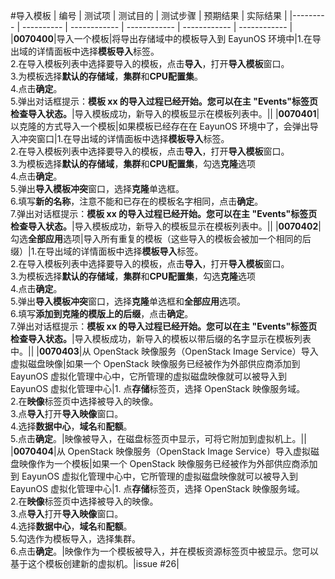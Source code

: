 #导入模板
| 编号 | 测试项 | 测试目的 | 测试步骤 | 预期结果 | 实际结果 |
|--------- | ---------- | ------------ | ------------ | ------------ | ------------ |
|**0070400**|导入一个模板|将导出存储域中的模板导入到 EayunOS 环境中|1.在导出域的详情面板中选择**模板导入**标签。<br/>2.在导入模板列表中选择要导入的模板，点击**导入**，打开**导入模板**窗口。<br/>3.为模板选择**默认的存储域**，**集群**和**CPU配置集**。<br/>4.点击**确定**。<br/>5.弹出对话框提示：**模板 xx 的导入过程已经开始。您可以在主 "Events"标签页检查导入状态。**|导入模板成功，新导入的模板显示在模板列表中。||
|**0070401**|以克隆的方式导入一个模板|如果模板已经存在在 EayunOS 环境中了，会弹出导入冲突窗口|1.在导出域的详情面板中选择**模板导入**标签。<br/>2.在导入模板列表中选择要导入的模板，点击**导入**，打开**导入模板**窗口。<br/>3.为模板选择**默认的存储域**，**集群**和**CPU配置集**，勾选**克隆**选项<br/>4.点击**确定**。<br/>5.弹出**导入模板冲突**窗口，选择**克隆**单选框。<br/>6.填写**新的名称**，注意不能和已存在的模板名字相同，点击**确定**。<br/>7.弹出对话框提示：**模板 xx 的导入过程已经开始。您可以在主 "Events"标签页检查导入状态。**|导入模板成功，新导入的模板显示在模板列表中。||
|**0070402**|勾选**全部应用**选项|导入所有重复的模板（这些导入的模板会被加一个相同的后缀）|1.在导出域的详情面板中选择**模板导入**标签。<br/>2.在导入模板列表中选择要导入的模板，点击**导入**，打开**导入模板**窗口。<br/>3.为模板选择**默认的存储域**，**集群**和**CPU配置集**，勾选**克隆**选项<br/>4.点击**确定**。<br/>5.弹出**导入模板冲突**窗口，选择**克隆**单选框和**全部应用**选项。<br/>6.填写**添加到克隆的模版上的后缀**，点击**确定**。<br/>7.弹出对话框提示：**模板 xx 的导入过程已经开始。您可以在主 "Events"标签页检查导入状态。**|导入模板成功，新导入的模板以带后缀的名字显示在模板列表中。||
|**0070403**|从 OpenStack 映像服务（OpenStack Image Service）导入虚拟磁盘映像|如果一个 OpenStack 映像服务已经被作为外部供应商添加到 EayunOS 虚拟化管理中心中，它所管理的虚拟磁盘映像就可以被导入到 EayunOS 虚拟化管理中心|1. 点**存储**标签页，选择 OpenStack 映像服务域。<br/>2.在**映像**标签页中选择被导入的映像。<br/>3.点**导入**打开**导入映像**窗口。<br/>4.选择**数据中心**，**域名**和**配额**。<br/>5.点击**确定**。|映像被导入，在磁盘标签页中显示，可将它附加到虚拟机上。||
|**0070404**|从 OpenStack 映像服务（OpenStack Image Service）导入虚拟磁盘映像作为一个模板|如果一个 OpenStack 映像服务已经被作为外部供应商添加到 EayunOS 虚拟化管理中心中，它所管理的虚拟磁盘映像就可以被导入到 EayunOS 虚拟化管理中心|1. 点**存储**标签页，选择 OpenStack 映像服务域。<br/>2.在**映像**标签页中选择被导入的映像。<br/>3.点**导入**打开**导入映像**窗口。<br/>4.选择**数据中心**，**域名**和**配额**。<br/>5.勾选作为模板导入，选择集群。<br/>6.点击**确定**。|映像作为一个模板被导入，并在模板资源标签页中被显示。您可以基于这个模板创建新的虚拟机。|issue #26|


